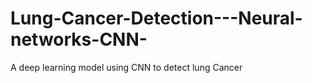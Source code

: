 # Lung-Cancer-Detection---Neural-networks-CNN-
A deep learning model using CNN to detect lung Cancer
